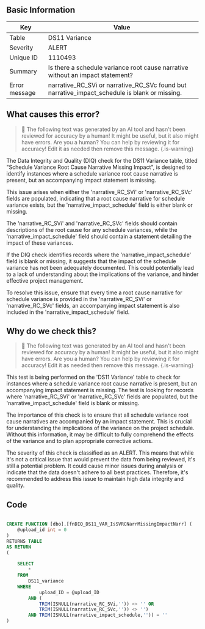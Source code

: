 ## Basic Information
| Key         | Value          |
|-------------|----------------|
| Table       | DS11 Variance |
| Severity    | ALERT |
| Unique ID   | 1110493   |
| Summary     | Is there a schedule variance root cause narrative without an impact statement? |
| Error message | narrative_RC_SVi or narrative_RC_SVc found but narrative_impact_schedule is blank or missing. |

## What causes this error?

> :robot: The following text was generated by an AI tool and hasn't been reviewed for accuracy by a human! It might be useful, but it also might have errors. Are you a human? You can help by reviewing it for accuracy! Edit it as needed then remove this message.
{.is-warning}

The Data Integrity and Quality (DIQ) check for the DS11 Variance table, titled "Schedule Variance Root Cause Narrative Missing Impact", is designed to identify instances where a schedule variance root cause narrative is present, but an accompanying impact statement is missing. 

This issue arises when either the 'narrative_RC_SVi' or 'narrative_RC_SVc' fields are populated, indicating that a root cause narrative for schedule variance exists, but the 'narrative_impact_schedule' field is either blank or missing. 

The 'narrative_RC_SVi' and 'narrative_RC_SVc' fields should contain descriptions of the root cause for any schedule variances, while the 'narrative_impact_schedule' field should contain a statement detailing the impact of these variances. 

If the DIQ check identifies records where the 'narrative_impact_schedule' field is blank or missing, it suggests that the impact of the schedule variance has not been adequately documented. This could potentially lead to a lack of understanding about the implications of the variance, and hinder effective project management. 

To resolve this issue, ensure that every time a root cause narrative for schedule variance is provided in the 'narrative_RC_SVi' or 'narrative_RC_SVc' fields, an accompanying impact statement is also included in the 'narrative_impact_schedule' field.
## Why do we check this?

> :robot: The following text was generated by an AI tool and hasn't been reviewed for accuracy by a human! It might be useful, but it also might have errors. Are you a human? You can help by reviewing it for accuracy! Edit it as needed then remove this message.
{.is-warning}

This test is being performed on the 'DS11 Variance' table to check for instances where a schedule variance root cause narrative is present, but an accompanying impact statement is missing. The test is looking for records where 'narrative_RC_SVi' or 'narrative_RC_SVc' fields are populated, but the 'narrative_impact_schedule' field is blank or missing.

The importance of this check is to ensure that all schedule variance root cause narratives are accompanied by an impact statement. This is crucial for understanding the implications of the variance on the project schedule. Without this information, it may be difficult to fully comprehend the effects of the variance and to plan appropriate corrective actions.

The severity of this check is classified as an ALERT. This means that while it's not a critical issue that would prevent the data from being reviewed, it's still a potential problem. It could cause minor issues during analysis or indicate that the data doesn't adhere to all best practices. Therefore, it's recommended to address this issue to maintain high data integrity and quality.
## Code

```sql

CREATE FUNCTION [dbo].[fnDIQ_DS11_VAR_IsSVRCNarrMissingImpactNarr] (
	@upload_id int = 0
)
RETURNS TABLE
AS RETURN
(
	
	SELECT
		*
	FROM 
		DS11_variance
	WHERE 
			upload_ID = @upload_ID
		AND (
			TRIM(ISNULL(narrative_RC_SVi,'')) <> '' OR 
			TRIM(ISNULL(narrative_RC_SVc,'')) <> '')
		AND TRIM(ISNULL(narrative_impact_schedule,'')) = ''
)
```
